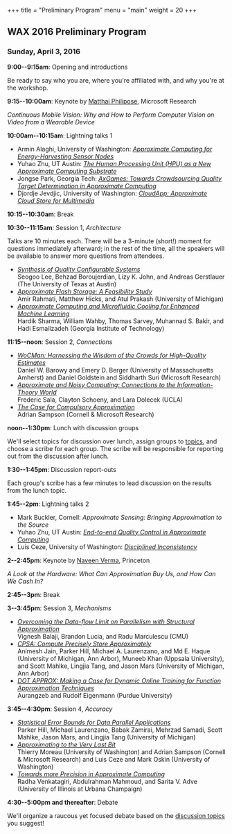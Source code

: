 +++
title = "Preliminary Program"
menu = "main"
weight = 20
+++
## WAX 2016 Preliminary Program

### Sunday, April 3, 2016

**9:00--9:15am**: Opening and introductions

Be ready to say who you are, where you're affiliated with, and why you're at the workshop.

**9:15--10:00am**: Keynote by [Matthai Philipose][matthai], Microsoft Research

*Continuous Mobile Vision: Why and How to Perform Computer Vision on Video from a Wearable Device*

[matthai]: http://research.microsoft.com/en-us/people/matthaip/

**10:00am--10:15am**: Lightning talks 1

* Armin Alaghi, University of Washington: [*Approximate Computing for Energy-Harvesting Sensor Nodes*](../lightning/alaghi.pdf)
* Yuhao Zhu, UT Austin: [*The Human Processing Unit (HPU) as a New Approximate Computing Substrate*](../lightning/zhu1.pdf)
* Jongse Park, Georgia Tech: [*AxGames: Towards Crowdsourcing Quality Target Determination in Approximate Computing*](../lightning/park.pdf)
* Djordje Jevdjic, University of Washington: [*CloudApp: Approximate Cloud Store for Multimedia*](../lightning/jevdjic.pdf)

**10:15--10:30am**: Break

**10:30--11:15am**: Session 1, *Architecture*

Talks are 10 minutes each.
There will be a 3-minute (short!) moment for questions immediately afterward; in the rest of the time, all the speakers will be available to answer more questions from attendees.

* [*Synthesis of Quality Configurable Systems*](../papers/lee.pdf)  
  Seogoo Lee, Behzad Boroujerdian, Lizy K. John, and Andreas Gerstlauer (The University of Texas at Austin)
* [*Approximate Flash Storage: A Feasibility Study*](../papers/rahmati.pdf)  
  Amir Rahmati, Matthew Hicks, and Atul Prakash (University of Michigan)
* [*Approximate Computing and Microfluidic Cooling for Enhanced Machine Learning*](../papers/sharma.pdf)  
  Hardik Sharma, William Wahby, Thomas Sarvey, Muhannad S. Bakir, and Hadi Esmailzadeh (Georgia Institute of Technology)

**11:15--noon**: Session 2, *Connections*

* [*WoCMan: Harnessing the Wisdom of the Crowds for High-Quality Estimates*](../papers/barowy.pdf)  
  Daniel W. Barowy and Emery D. Berger (University of Massachusetts Amherst) and Daniel Goldstein and Siddharth Suri (Microsoft Research)
* [*Approximate and Noisy Computing: Connections to the Information-Theory World*](../papers/sala.pdf)  
  Frederic Sala, Clayton Schoeny, and Lara Dolecek (UCLA)
* [*The Case for Compulsory Approximation*](../papers/sampson.pdf)   
  Adrian Sampson (Cornell & Microsoft Research)

**noon--1:30pm**: Lunch with discussion groups

We'll select topics for discussion over lunch, assign groups to [topics][], and choose a scribe for each group. The scribe will be responsible for reporting out from the discussion after lunch.

**1:30--1:45pm**: Discussion report-outs

Each group's scribe has a few minutes to lead discussion on the results from the lunch topic.

**1:45--2pm**: Lightning talks 2

* Mark Buckler, Cornell: *Approximate Sensing: Bringing Approximation to the Source*
* Yuhao Zhu, UT Austin: [*End-to-end Quality Control in Approximate Computing*](../lightning/zhu2.pdf)
* Luis Ceze, University of Washington: [*Disciplined Inconsistency*](../lightning/ceze.pdf)

**2--2:45pm**: Keynote by [Naveen Verma][naveen], Princeton

*A Look at the Hardware: What Can Approximation Buy Us, and How Can We Cash In?*

[naveen]: http://ee.princeton.edu/people/faculty/naveen-verma

**2:45--3pm**: Break

**3--3:45pm**: Session 3, *Mechanisms*

* [*Overcoming the Data-flow Limit on Parallelism with Structural Approximation*](../papers/balaji.pdf)  
  Vignesh Balaji, Brandon Lucia, and Radu Marculescu (CMU)
* [*CPSA: Compute Precisely Store Approximately*](../papers/jain.pdf)  
  Animesh Jain, Parker Hill, Michael A. Laurenzano, and Md E. Haque (University of Michigan, Ann Arbor), Muneeb Khan (Uppsala University), and Scott Mahlke, Lingjia Tang, and Jason Mars (University of Michigan, Ann Arbor)
* [*DOT APPROX: Making a Case for Dynamic Online Training for Function Approximation Techniques*](../papers/aurangzeb.pdf)   
  Aurangzeb and Rudolf Eigenmann (Purdue University)

**3:45--4:30pm**: Session 4, *Accuracy*

* [*Statistical Error Bounds for Data Parallel Applications*](../papers/hill.pdf)  
  Parker Hill, Michael Laurenzano, Babak Zamirai, Mehrzad Samadi, Scott Mahlke, Jason Mars, and Lingjia Tang (University of Michigan)
* [*Approximating to the Very Last Bit*](../papers/moreau.pdf)   
  Thierry Moreau (University of Washington) and Adrian Sampson (Cornell & Microsoft Research) and Luis Ceze and Mark Oskin (University of Washington)
* [*Towards more Precision in Approximate Computing*](../papers/venkatagiri.pdf)  
  Radha Venkatagiri, Abdulrahman Mahmoud, and Sarita V. Adve (University of Illinois at Urbana Champaign)

**4:30--5:00pm and thereafter**: Debate

We'll organize a raucous yet focused debate based on the [discussion topics][topics] you suggest!

[topics]: https://github.com/sampsyo/wax2016/wiki/Discussion-Topics
